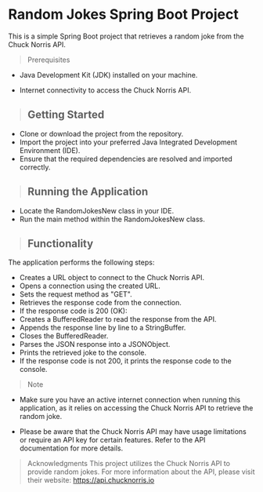 # Random Jokes Spring Boot Project
This is a simple Spring Boot project that retrieves a random joke from the Chuck Norris API.

>Prerequisites
* Java Development Kit (JDK) installed on your machine.

* Internet connectivity to access the Chuck Norris API.

>## Getting Started
* Clone or download the project from the repository.
* Import the project into your preferred Java Integrated Development Environment (IDE).
* Ensure that the required dependencies are resolved and imported correctly.
>## Running the Application
* Locate the RandomJokesNew class in your IDE.
* Run the main method within the RandomJokesNew class.
>## Functionality
The application performs the following steps:
* Creates a URL object to connect to the Chuck Norris API.
* Opens a connection using the created URL.
* Sets the request method as "GET".
* Retrieves the response code from the connection.
* If the response code is 200 (OK):
* Creates a BufferedReader to read the response from the API.
* Appends the response line by line to a StringBuffer.
* Closes the BufferedReader.
* Parses the JSON response into a JSONObject.
* Prints the retrieved joke to the console.
* If the response code is not 200, it prints the response code to the console.
>Note
* Make sure you have an active internet connection when running this application, as it relies on accessing the Chuck Norris API to retrieve the random joke.

* Please be aware that the Chuck Norris API may have usage limitations or require an API key for certain features. Refer to the API documentation for more details.

>Acknowledgments
This project utilizes the Chuck Norris API to provide random jokes. For more information about the API, please visit their website: https://api.chucknorris.io
